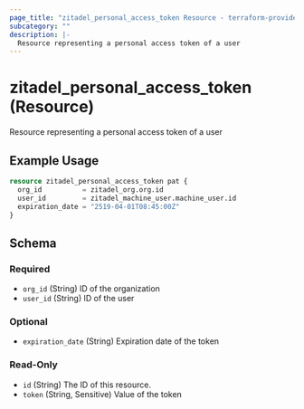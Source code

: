 ```yaml
---
page_title: "zitadel_personal_access_token Resource - terraform-provider-zitadel"
subcategory: ""
description: |-
  Resource representing a personal access token of a user
---
```


# zitadel_personal_access_token (Resource)

Resource representing a personal access token of a user

## Example Usage

```terraform
resource zitadel_personal_access_token pat {
  org_id          = zitadel_org.org.id
  user_id         = zitadel_machine_user.machine_user.id
  expiration_date = "2519-04-01T08:45:00Z"
}
```

<!-- schema generated by tfplugindocs -->
## Schema

### Required

- `org_id` (String) ID of the organization
- `user_id` (String) ID of the user

### Optional

- `expiration_date` (String) Expiration date of the token

### Read-Only

- `id` (String) The ID of this resource.
- `token` (String, Sensitive) Value of the token